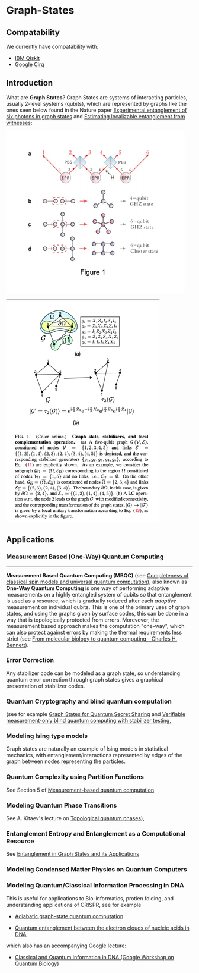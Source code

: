 # Graph-States
## Compatability
We currently have compatability with:

- [IBM Qiskit](https://qiskit.org/)
- [Google Cirq](https://cirq.readthedocs.io/en/stable/)

## Introduction
What are **Graph States**? Graph States are systems of interacting particles, usually 2-level systems (qubits), which are represented by graphs like the ones seen below found in the Nature paper [Experimental entanglement of six photons in graph states](https://www.nature.com/articles/nphys507) and [Estimating localizable entanglement from witnesses](https://www.researchgate.net/figure/Color-online-Graph-state-stabilizers-and-local-complementation-operation-a-A_fig1_323627521):

![Graph States](https://github.com/The-Singularity-Research/Graph-States/blob/master/Use%20Case%20Examples/graph_states.png)

![Graph States 2](https://github.com/The-Singularity-Research/Graph-States/blob/master/Use%20Case%20Examples/graph_states_2.png)



## Applications

### Measurement Based (One-Way) Quantum Computing

---

**Measurement Based Quantum Computing (MBQC)** (see [Completeness of classical spin models and universal
quantum computation](https://arxiv.org/pdf/0812.2368.pdf)), also known as **One-Way Quantum Computing**
 is one way of performing adaptive measurements on a highly entangled system of qubits so that entanglement 
 is used as a resource, which is gradually reduced after each *adaptive* measurement on individual qubits. 
 This is one of the primary uses of graph states, and using the graphs given by surface codes, this can be 
 done in a way that is topologically protected from errors. Morevover, the measurement based approach makes 
 the computation "one-way", which can also protect against errors by making the thermal requirements less strict 
 (see [From molecular biology to quantum computing - Charles H. Bennett](https://www.youtube.com/watch?v=a-i_yhLLkiY&t=48s)).


### Error Correction
Any stabilizer code can be modeled as a graph state, so understanding quantum error correction through graph states gives a graphical presentation of stabilizer codes. 


### Quantum Cryptography and blind quantum computation 
(see for example [Graph States for Quantum Secret Sharing](https://arxiv.org/pdf/0808.1532.pdf) 
and [Verifiable measurement-only blind quantum computing with stabilizer testing](https://arxiv.org/pdf/1505.07535.pdf), 


### Modeling Ising type models 
Graph states are naturally an example of Ising models in statistical mechanics, with entanglement/interactions represented by edges of the graph between nodes representing the particles. 

### Quantum Complexity using Partition Functions 
See Section 5 of [Measurement-based quantum computation](https://arxiv.org/pdf/0910.1116.pdf)


### Modeling Quantum Phase Transitions 
See A. Kitaev's lecture on [Topological quantum phases](https://www.youtube.com/watch?v=W2vUbTR2RWQ&t=898s)), 


### Entanglement Entropy and Entanglement as a Computational Resource 
See [Entanglement in Graph States and its Applications](https://arxiv.org/pdf/quant-ph/0602096.pdf)


### Modeling Condensed Matter Physics on Quantum Computers 


### Modeling Quantum/Classical Information Processing in DNA 
This is useful for applications to Bio-informatics, protien folding, and understanding applications of CRISPR, 
see for example 

- [Adiabatic graph-state quantum computation](https://arxiv.org/pdf/1309.1443.pdf) 

- [Quantum entanglement between the electron clouds of nucleic acids in DNA](https://arxiv.org/pdf/1006.4053.pdf), 

which also has an accompanying Google lecture: 

- [Classical and Quantum Information in DNA (Google Workshop on Quantum Biology)](https://www.youtube.com/watch?v=2nqHOnVTxJE&t=66s)
